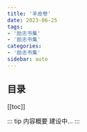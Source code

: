 ```yaml
---
title: '羊皮卷'
date: 2023-06-25
tags:
- '励志书集'
- '励志书集'
categories:
- '励志书集'
sidebar: auto
---
```

## 目录
[[toc]]

::: tip 内容概要
建设中...
:::
<!-- more -->
